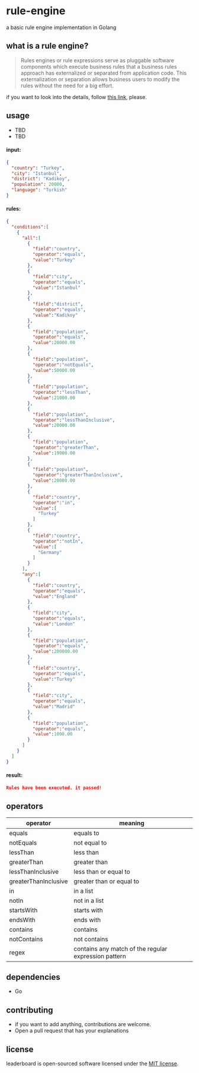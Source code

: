 rule-engine
==============================================
a basic rule engine implementation in Golang

## what is a rule engine?

> Rules engines or rule expressions serve as pluggable software components which execute business rules that a business rules approach has externalized or separated from application code. This externalization or separation allows business users to modify the rules without the need for a big effort.

if you want to look into the details, follow [this link](https://en.wikipedia.org/wiki/Business_rules_engine), please.

## usage
* TBD
* TBD

#### input:
```json
{
  "country": "Turkey",
  "city": "Istanbul",
  "district": "Kadikoy",
  "population": 20000,
  "language": "Turkish"
}
```

#### rules:
```json
{
  "conditions":[
    {
      "all":[
        {
          "field":"country",
          "operator":"equals",
          "value":"Turkey"
        },
        {
          "field":"city",
          "operator":"equals",
          "value":"Istanbul"
        },
        {
          "field":"district",
          "operator":"equals",
          "value":"Kadikoy"
        },
        {
          "field":"population",
          "operator":"equals",
          "value":20000.00
        },
        {
          "field":"population",
          "operator":"notEquals",
          "value":50000.00
        },
        {
          "field":"population",
          "operator":"lessThan",
          "value":21000.00
        },
        {
          "field":"population",
          "operator":"lessThanInclusive",
          "value":20000.00
        },
        {
          "field":"population",
          "operator":"greaterThan",
          "value":19000.00
        },
        {
          "field":"population",
          "operator":"greaterThanInclusive",
          "value":20000.00
        },
        {
          "field":"country",
          "operator":"in",
          "value":[
            "Turkey"
          ]
        },
        {
          "field":"country",
          "operator":"notIn",
          "value":[
            "Germany"
          ]
        }
      ],
      "any":[
        {
          "field":"country",
          "operator":"equals",
          "value":"England"
        },
        {
          "field":"city",
          "operator":"equals",
          "value":"London"
        },
        {
          "field":"population",
          "operator":"equals",
          "value":200000.00
        },
        {
          "field":"country",
          "operator":"equals",
          "value":"Turkey"
        },
        {
          "field":"city",
          "operator":"equals",
          "value":"Madrid"
        },
        {
          "field":"population",
          "operator":"equals",
          "value":1000.00
        }
      ]
    }
  ]
}
```

#### result:
```json
Rules have been executed. it passed!
```


## operators
| operator             | meaning                                              | 
----------------------|------------------------------------------------------
| equals               | equals to                                            |
| notEquals            | not equal to                                         |
| lessThan             | less than                                            |
| greaterThan          | greater than                                         |
| lessThanInclusive    | less than or equal to                                |
| greaterThanInclusive | greater than or equal to                             |
| in                   | in a list                                            |
| notIn                | not in a list                                        |
| startsWith           | starts with                                          |
| endsWith             | ends with                                            |
| contains             | contains                                             |
| notContains          | not contains                                         |
| regex                | contains any match of the regular expression pattern |

## dependencies
* Go

## contributing
* if you want to add anything, contributions are welcome.
* Open a pull request that has your explanations

## license
leaderboard is open-sourced software licensed under the [MIT license](LICENSE).
